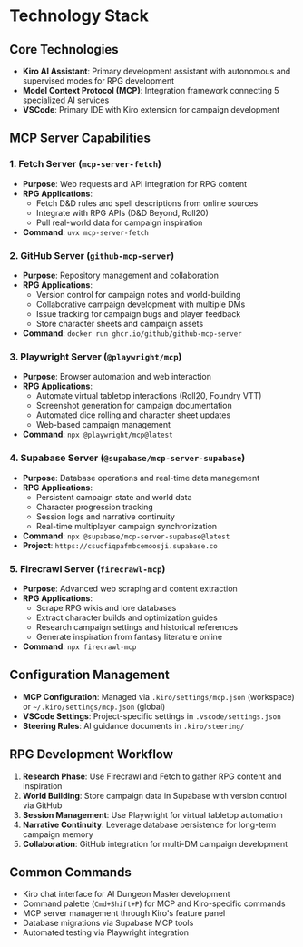 # Technology Stack

## Core Technologies
- **Kiro AI Assistant**: Primary development assistant with autonomous and supervised modes for RPG development
- **Model Context Protocol (MCP)**: Integration framework connecting 5 specialized AI services
- **VSCode**: Primary IDE with Kiro extension for campaign development

## MCP Server Capabilities

### 1. **Fetch Server** (`mcp-server-fetch`)
- **Purpose**: Web requests and API integration for RPG content
- **RPG Applications**: 
  - Fetch D&D rules and spell descriptions from online sources
  - Integrate with RPG APIs (D&D Beyond, Roll20)
  - Pull real-world data for campaign inspiration
- **Command**: `uvx mcp-server-fetch`

### 2. **GitHub Server** (`github-mcp-server`)
- **Purpose**: Repository management and collaboration
- **RPG Applications**:
  - Version control for campaign notes and world-building
  - Collaborative campaign development with multiple DMs
  - Issue tracking for campaign bugs and player feedback
  - Store character sheets and campaign assets
- **Command**: `docker run ghcr.io/github/github-mcp-server`

### 3. **Playwright Server** (`@playwright/mcp`)
- **Purpose**: Browser automation and web interaction
- **RPG Applications**:
  - Automate virtual tabletop interactions (Roll20, Foundry VTT)
  - Screenshot generation for campaign documentation
  - Automated dice rolling and character sheet updates
  - Web-based campaign management
- **Command**: `npx @playwright/mcp@latest`

### 4. **Supabase Server** (`@supabase/mcp-server-supabase`)
- **Purpose**: Database operations and real-time data management
- **RPG Applications**:
  - Persistent campaign state and world data
  - Character progression tracking
  - Session logs and narrative continuity
  - Real-time multiplayer campaign synchronization
- **Command**: `npx @supabase/mcp-server-supabase@latest`
- **Project**: `https://csuofiqpafmbcemoosji.supabase.co`

### 5. **Firecrawl Server** (`firecrawl-mcp`)
- **Purpose**: Advanced web scraping and content extraction
- **RPG Applications**:
  - Scrape RPG wikis and lore databases
  - Extract character builds and optimization guides
  - Research campaign settings and historical references
  - Generate inspiration from fantasy literature online
- **Command**: `npx firecrawl-mcp`

## Configuration Management
- **MCP Configuration**: Managed via `.kiro/settings/mcp.json` (workspace) or `~/.kiro/settings/mcp.json` (global)
- **VSCode Settings**: Project-specific settings in `.vscode/settings.json`
- **Steering Rules**: AI guidance documents in `.kiro/steering/`

## RPG Development Workflow
1. **Research Phase**: Use Firecrawl and Fetch to gather RPG content and inspiration
2. **World Building**: Store campaign data in Supabase with version control via GitHub
3. **Session Management**: Use Playwright for virtual tabletop automation
4. **Narrative Continuity**: Leverage database persistence for long-term campaign memory
5. **Collaboration**: GitHub integration for multi-DM campaign development

## Common Commands
- Kiro chat interface for AI Dungeon Master development
- Command palette (`Cmd+Shift+P`) for MCP and Kiro-specific commands
- MCP server management through Kiro's feature panel
- Database migrations via Supabase MCP tools
- Automated testing via Playwright integration